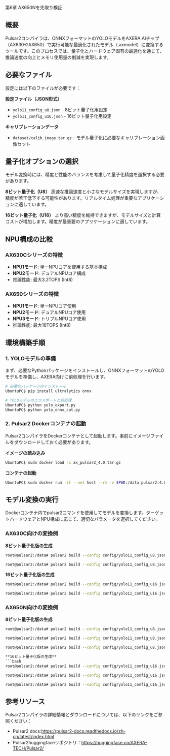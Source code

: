 第6章 AX650Nを先取り検証


## 概要
Pulsar2コンパイラは、ONNXフォーマットのYOLOモデルをAXERA AIチップ（AX630やAX650）で実行可能な最適化されたモデル（.axmodel）に変換するツールです。このプロセスでは、量子化とハードウェア固有の最適化を通じて、推論速度の向上とメモリ使用量の削減を実現します。


## 必要なファイル

設定には以下のファイルが必要です：

**設定ファイル（JSON形式）**
- `yolo11_config_u8.json` - 8ビット量子化用設定
- `yolo11_config_u16.json` - 16ビット量子化用設定

**キャリブレーションデータ**
- `dataset/calib_image.tar.gz` - モデル量子化に必要なキャリブレーション画像セット

## 量子化オプションの選択

モデル変換時には、精度と性能のバランスを考慮して量子化精度を選択する必要があります。

**8ビット量子化（U8）**
高速な推論速度と小さなモデルサイズを実現しますが、精度が若干低下する可能性があります。リアルタイム処理が重要なアプリケーションに適しています。

**16ビット量子化（U16）**
より高い精度を維持できますが、モデルサイズと計算コストが増加します。精度が最重要のアプリケーションに適しています。


## NPU構成の比較

### AX630Cシリーズの特徴
- **NPU1モード**: 単一NPUコアを使用する基本構成
- **NPU2モード**: デュアルNPUコア構成
- 推論性能: 最大3.2TOPS (Int8)

### AX650シリーズの特徴
- **NPU1モード**: 単一NPUコア使用
- **NPU2モード**: デュアルNPUコア使用
- **NPU3モード**: トリプルNPUコア使用
- 推論性能: 最大18TOPS (Int8)


## 環境構築手順

### 1. YOLOモデルの準備

まず、必要なPythonパッケージをインストールし、ONNXフォーマットのYOLOモデルを準備し、AXERA向けに前処理を行います。

```bash
# 必要なパッケージのインストール
UbuntuPC$ pip install ultralytics onnx

# YOLOモデルのエクスポートと前処理
UbuntuPC$ python yolo_export.py
UbuntuPC$ python yolo_onnx_cut.py
```

### 2. Pulsar2 Dockerコンテナの起動

Pulsar2コンパイラをDockerコンテナとして起動します。事前にイメージファイルをダウンロードしておく必要があります。

**イメージの読み込み**
```bash
UbuntuPC$ sudo docker load -i ax_pulsar2_4.0.tar.gz
```

**コンテナの起動**
```bash
UbuntuPC$ sudo docker run -it --net host --rm -v $PWD:/data pulsar2:4.0
```

## モデル変換の実行

Dockerコンテナ内でpulsar2コマンドを使用してモデルを変換します。ターゲットハードウェアとNPU構成に応じて、適切なパラメータを選択してください。

### AX630C向けの変換例

**8ビット量子化版の生成**
```bash
root@pulsar2:/data# pulsar2 build --config config/yolo11_config_u8.json --target_hardware AX620E --npu_mode NPU1 --input yolo11n-cut.onnx --output_name yolo11n_u8_AX620E_NPU1.axmodel

root@pulsar2:/data# pulsar2 build --config config/yolo11_config_u8.json --target_hardware AX620E --npu_mode NPU2 --input yolo11n-cut.onnx --output_name yolo11n_u8_AX620E_NPU2.axmodel
```

**16ビット量子化版の生成**
```bash
root@pulsar2:/data# pulsar2 build --config config/yolo11_config_u16.json --target_hardware AX620E --npu_mode NPU1 --input yolo11n-cut.onnx --output_name yolo11n_u16_AX620E_NPU1.axmodel

root@pulsar2:/data# pulsar2 build --config config/yolo11_config_u16.json --target_hardware AX620E --npu_mode NPU2 --input yolo11n-cut.onnx --output_name yolo11n_u16_AX620E_NPU2.axmodel
```

### AX650N向けの変換例

**8ビット量子化版の生成**
```bash
root@pulsar2:/data# pulsar2 build --config config/yolo11_config_u8.json --target_hardware AX650 --npu_mode NPU1 --input yolo11n-cut.onnx --output_name yolo11n_u8_AX650_NPU1.axmodel

root@pulsar2:/data# pulsar2 build --config config/yolo11_config_u8.json --target_hardware AX650 --npu_mode NPU2 --input yolo11n-cut.onnx --output_name yolo11n_u8_AX650_NPU2.axmodel

root@pulsar2:/data# pulsar2 build --config config/yolo11_config_u8.json --target_hardware AX650 --npu_mode NPU3 --input yolo11n-cut.onnx --output_name yolo11n_u8_AX650_NPU3.axmodel```

**16ビット量子化版の生成**
```bash
root@pulsar2:/data# pulsar2 build --config config/yolo11_config_u16.json --target_hardware AX650 --npu_mode NPU1 --input yolo11n-cut.onnx --output_name yolo11n_u16_AX650_NPU1.axmodel

root@pulsar2:/data# pulsar2 build --config config/yolo11_config_u16.json --target_hardware AX650 --npu_mode NPU2 --input yolo11n-cut.onnx --output_name yolo11n_u16_AX650_NPU2.axmodel

root@pulsar2:/data# pulsar2 build --config config/yolo11_config_u16.json --target_hardware AX650 --npu_mode NPU3 --input yolo11n-cut.onnx --output_name yolo11n_u16_AX650_NPU3.axmodel
```



## 参考リソース

Pulsar2コンパイラの詳細情報とダウンロードについては、以下のリンクをご参照ください：
- Pulsar2 docs:https://pulsar2-docs.readthedocs.io/zh-cn/latest/index.html
- Pulsar2huggingfaceリポジトリ：https://huggingface.co/AXERA-TECH/Pulsar2/


